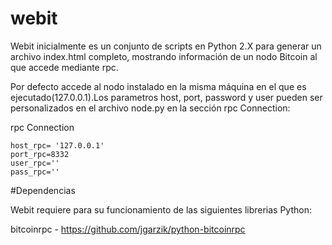 # webit

Webit inicialmente es un conjunto de scripts en Python 2.X para generar un archivo index.html completo, mostrando información de un nodo Bitcoin al que accede mediante rpc.

Por defecto accede al nodo instalado en la misma máquina en el que es ejecutado(127.0.0.1).Los parametros host, port, password y user pueden ser personalizados en el archivo node.py en la sección rpc Connection:

rpc Connection

	host_rpc= '127.0.0.1'
	port_rpc=8332
	user_rpc=''
	pass_rpc=''

#Dependencias

Webit requiere para su funcionamiento de las siguientes librerias Python:

bitcoinrpc - https://github.com/jgarzik/python-bitcoinrpc
